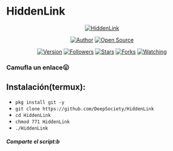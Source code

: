 # HiddenLink

<p align="center">
<a href="#"><img title="HiddenLink" src="https://emailspoofbyharris.000webhostapp.com/pro/hl.jpg"></a>
</p>

<p align="center">
<a href="https://github.com/DeepSociety"><img title="Author" src="https://img.shields.io/badge/Author-DeepSociety-svg?style=for-the-badge&logo=github"></a>
<a href="#"><img title="Open Source" src="https://img.shields.io/badge/Open%20Source-%E2%9D%A4-green?style=for-the-badge"></a>
</p>

<div align="center">
<a href="#"><img title="Version" src="https://img.shields.io/badge/Version-1.0-green.svg?style=flat-square"></a>
<a href="https://github.com/DeepSociety/followers"><img title="Followers" src="https://img.shields.io/github/followers/DeepSociety?color=blue&style=flat-square"></a>
<a href="https://github.com/HarrisSec/HiddenLink/stargazers/"><img title="Stars" src="https://img.shields.io/github/stars/HiddenSt4r/HiddenLink?color=red&style=flat-square"></a>
<a href="https://github.com/HarrisSec/HiddenLink/network/members"><img title="Forks" src="https://img.shields.io/github/forks/HiddenSt4r/HiddenLink?color=red&style=flat-square"></a>
<a href="https://github.com/HarrisSec/HiddenLink/watchers"><img title="Watching" src="https://img.shields.io/github/watchers/HiddenSt4r/HiddenLink?label=Watchers&color=blue&style=flat-square"></a>
</div>

### Camufla un enlace😛

## Instalación(termux):
* `pkg install git -y`
* `git clone https://github.com/DeepSociety/HiddenLink`
* `cd HiddenLink`
* `chmod 771 HiddenLink`
* `./HiddenLink`

##### Comparte el script:b

